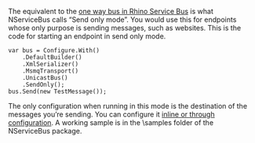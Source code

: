 <!--
title: "One Way/Send Only Endpoints"
tags: 
-->
The equivalent to the [one way bus in Rhino Service Bus](http://ayende.com/blog/140289/setting-up-a-rhino-service-bus-application-part-iindash-one-way-bus) is what NServiceBus calls “Send only mode”. You would use this for endpoints whose only purpose is sending messages, such as websites. This is the code for starting an endpoint in send only mode.


    var bus = Configure.With()
        .DefaultBuilder()
        .XmlSerializer()
        .MsmqTransport()
        .UnicastBus()
        .SendOnly();
    bus.Send(new TestMessage());


The only configuration when running in this mode is the destination of the messages you’re sending. You can configure it [inline or through configuration](how-do-i-specify-store-forward-for-a-message). A working sample is in the \\samples folder of the NServiceBus package.

